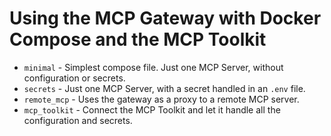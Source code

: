# Using the MCP Gateway with Docker Compose and the MCP Toolkit

+ `minimal` - Simplest compose file. Just one MCP Server, without configuration or secrets.
+ `secrets` - Just one MCP Server, with a secret handled in an `.env` file.
+ `remote_mcp` - Uses the gateway as a proxy to a remote MCP server.
+ `mcp_toolkit` - Connect the MCP Toolkit and let it handle all the configuration and secrets.
